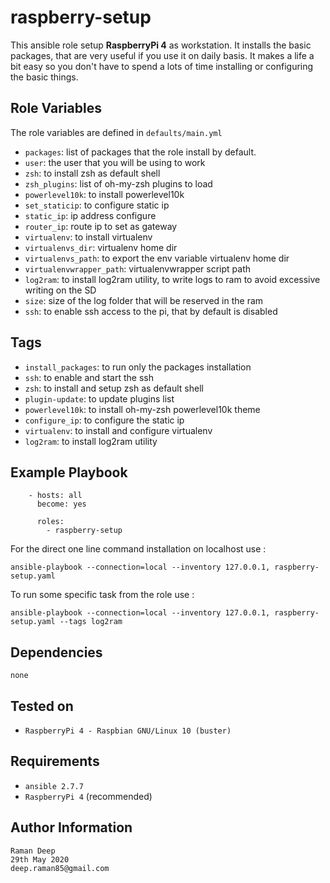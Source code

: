 raspberry-setup
===============

This ansible role setup **RaspberryPi 4** as workstation. It installs the basic packages, that are very useful if you use it on daily basis.
It makes a life a bit easy so you don't have to spend a lots of time installing or configuring the basic things.


Role Variables
--------------

The role variables are defined in `defaults/main.yml`

- `packages`: list of packages that the role install by default.
- `user`: the user that you will be using to work
- `zsh`: to install zsh as default shell
- `zsh_plugins`: list of oh-my-zsh plugins to load
- `powerlevel10k`: to install powerlevel10k
- `set_staticip`: to configure static ip
- `static_ip`: ip address configure
- `router_ip`: route ip to set as gateway
- `virtualenv`: to install virtualenv
- `virtualenvs_dir`: virtualenv home dir
- `virtualenvs_path`: to export the env variable virtualenv home dir
- `virtualenvwrapper_path`: virtualenvwrapper script path
- `log2ram`: to install log2ram utility, to write logs to ram to avoid excessive writing on the SD
- `size`: size of the log folder that will be reserved in the ram
- `ssh`: to enable ssh access to the pi, that by default is disabled

Tags
----

- `install_packages`: to run only the packages installation
- `ssh`: to enable and start the ssh
- `zsh`: to install and setup zsh as default shell
- `plugin-update`: to update plugins list
- `powerlevel10k`: to install oh-my-zsh powerlevel10k theme
- `configure_ip`: to configure the static ip
- `virtualenv`: to install and configure virtualenv
- `log2ram`: to install log2ram utility


Example Playbook
-----------------
```
    - hosts: all
      become: yes
      
      roles:
        - raspberry-setup

```

For the direct one line command installation on localhost use :

`ansible-playbook --connection=local --inventory 127.0.0.1, raspberry-setup.yaml`

To run some specific task from the role use :

`ansible-playbook --connection=local --inventory 127.0.0.1, raspberry-setup.yaml --tags log2ram`

Dependencies
------------

`none`


Tested on
---------

- `RaspberryPi 4 - Raspbian GNU/Linux 10 (buster)`


Requirements
------------

- `ansible 2.7.7`
- `RaspberryPi 4` (recommended)


Author Information
------------------
```
Raman Deep
29th May 2020
deep.raman85@gmail.com

```
